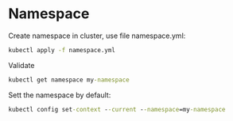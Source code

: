# Namespace

Create namespace in cluster, use file namespace.yml:

```cmd
kubectl apply -f namespace.yml
```

Validate
```cmd
kubectl get namespace my-namespace
```

Sett the namespace by default:

```cmd
kubectl config set-context --current --namespace=my-namespace
```
